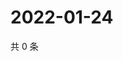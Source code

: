 # 2022-01-24

共 0 条

<!-- BEGIN WEIBO -->
<!-- 最后更新时间 Mon Jan 24 2022 06:13:28 GMT+0800 (China Standard Time) -->

<!-- END WEIBO -->
